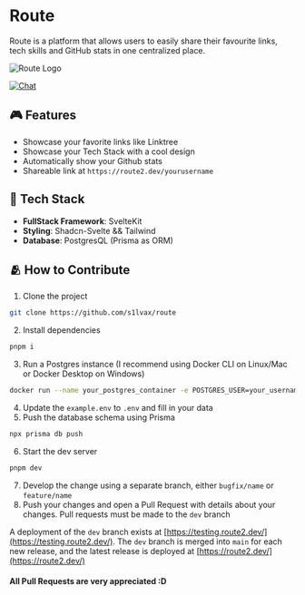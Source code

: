 # Route

Route is a platform that allows users to easily share their favourite links, tech skills and GitHub stats in one centralized place.

![Route Logo](https://i.imgur.com/KtVWxtM.png)

[![Chat](https://img.shields.io/discord/1003691521280856084?label=chat&logo=discord&color=7289da)](https://discord.gg/m69DSNbu)

## 🎮 Features

- Showcase your favorite links like Linktree
- Showcase your Tech Stack with a cool design
- Automatically show your Github stats
- Shareable link at `https://route2.dev/yourusername`

## 🔮 Tech Stack

- **FullStack Framework**: SvelteKit
- **Styling**: Shadcn-Svelte && Tailwind
- **Database**: PostgresQL (Prisma as ORM)

## 🫂 How to Contribute

1. Clone the project

```bash
git clone https://github.com/s1lvax/route
```

2. Install dependencies

```bash
pnpm i
```

3. Run a Postgres instance (I recommend using Docker CLI on Linux/Mac or Docker Desktop on Windows)

```bash
docker run --name your_postgres_container -e POSTGRES_USER=your_username -e POSTGRES_PASSWORD=your_password -e POSTGRES_DB=your_database -p 5432:5432 -d postgres
```

4. Update the `example.env` to `.env` and fill in your data
5. Push the database schema using Prisma

```bash
npx prisma db push
```

6. Start the dev server

```bash
pnpm dev
```

7. Develop the change using a separate branch, either `bugfix/name` or `feature/name`
8. Push your changes and open a Pull Request with details about your changes. Pull requests must be made to the `dev` branch

A deployment of the `dev` branch exists at [https://testing.route2.dev/](https://testing.route2.dev/). The `dev` branch is merged into `main` for each new release, and the latest release is deployed at [https://route2.dev/](https://route2.dev/)

#### All Pull Requests are very appreciated :D
